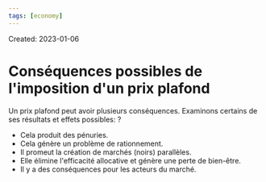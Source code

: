 ```yaml
---
tags: [economy] 
---
```

Created: 2023-01-06

# Conséquences possibles de l'imposition d'un prix plafond

Un prix plafond peut avoir plusieurs conséquences. Examinons certains de ses résultats et effets possibles: 
?
- Cela produit des pénuries. 
- Cela génère un problème de rationnement. 
- Il promeut la création de marchés (noirs) parallèles. 
- Elle élimine l'efficacité allocative et génère une perte de bien-être. 
- Il y a des conséquences pour les acteurs du marché.
<!--SR:!2023-08-06,101,190-->